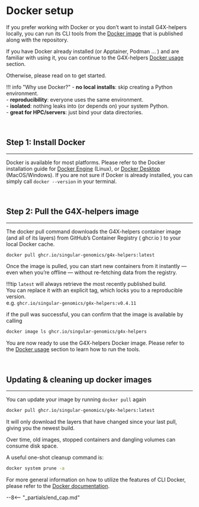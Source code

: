 <br>

# Docker setup

If you prefer working with Docker or you don’t want to install G4X-helpers locally, you can run its CLI tools from the [Docker image](https://github.com/Singular-Genomics/G4X-helpers/pkgs/container/g4x-helpers) that is published along with the repository.

If you have Docker already installed (or Apptainer, Podman ... ) and are familiar with using it, you can continue to the G4X-helpers [Docker usage](../usage/index.md#docker-usage) section.  

Otherwise, please read on to get started.

!!! info "Why use Docker?"
    - **no local installs**: skip creating a Python environment.  
    - **reproducibility**: everyone uses the same environment.  
    - **isolated**: nothing leaks into (or depends on) your system Python.  
    - **great for HPC/servers**: just bind your data directories.

<br>

## Step 1: Install Docker
---
Docker is available for most platforms. Please refer to the Docker installation guide for [Docker Engine](https://docs.docker.com/engine/) (Linux), or [Docker Desktop](https://docs.docker.com/desktop/) (MacOS/Windows). If you are not sure if Docker is already installed, you can simply call `docker --version` in your terminal.

<br>

## Step 2: Pull the G4X-helpers image
---

The docker pull command downloads the G4X-helpers container image (and all of its layers) from GitHub’s Container Registry ( ghcr.io ) to your local Docker cache.

```bash
docker pull ghcr.io/singular-genomics/g4x-helpers:latest
```

Once the image is pulled, you can start new containers from it instantly — even when you’re offline — without re-fetching data from the registry.

!!!tip
    `latest` will always retrieve the most recently published build.  
    You can replace it with an explicit tag, which locks you to a reproducible version.  
    e.g. `ghcr.io/singular-genomics/g4x-helpers:v0.4.11`  
    
if the pull was successful, you can confirm that the image is available by calling

```bash
docker image ls ghcr.io/singular-genomics/g4x-helpers
```

You are now ready to use the G4X-helpers Docker image. Please refer to the [Docker usage](../usage/index.md#docker-usage) section to learn how to run the tools.

<br>

## Updating & cleaning up docker images
---

You can update your image by running `docker pull` again

```bash
docker pull ghcr.io/singular-genomics/g4x-helpers:latest
```
It will only download the layers that have changed since your last pull, giving you the newest build.

Over time, old images, stopped containers and dangling volumes can consume disk space.  

A useful one-shot cleanup command is:

```bash
docker system prune -a
```

For more general information on how to utilize the features of CLI Docker, please refer to the [Docker documentation](https://docs.docker.com/engine/reference/commandline/cli/).

--8<-- "_partials/end_cap.md"
